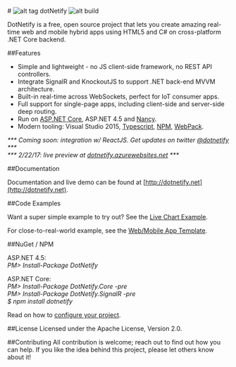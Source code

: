 #&nbsp;![alt tag](http://dotnetify.net/content/images/greendot.png) dotNetify 
![alt build](https://ci.appveyor.com/api/projects/status/github/dsuryd/dotnetify?svg=true)

DotNetify is a free, open source project that lets you create amazing real-time web and mobile hybrid apps using HTML5 and C# on cross-platform .NET Core backend. 

##Features

* Simple and lightweight - no JS client-side framework, no REST API controllers.
* Integrate SignalR and KnockoutJS to support .NET back-end MVVM architecture.
* Built-in real-time across WebSockets, perfect for IoT consumer apps.
* Full support for single-page apps, including client-side and server-side deep routing.
* Run on [ASP.NET Core](http://asp.net/core), ASP.NET 4.5 and [Nancy](https://github.com/dsuryd/dotNetify-Nancy-demo).
* Modern tooling: Visual Studio 2015,  [Typescript](https://www.typescriptlang.org/), [NPM](https://www.npmjs.com/), [WebPack](https://webpack.github.io/).

_*** Coming soon: integration w/ ReactJS. Get updates on twitter [@dotnetify](https://twitter.com/dotnetify) ***_  
_*** 2/22/17: live preview at [dotnetify.azurewebsites.net](dotnetify.azurewebsites.net) ***_

##Documentation

Documentation and live demo can be found at [http://dotnetify.net](http://dotnetify.net).

##Code Examples

Want a super simple example to try out?  See the [Live Chart Example](https://github.com/dsuryd/dotNetify-example-livechart).    

For close-to-real-world example, see the [Web/Mobile App Template](https://github.com/dsuryd/dotNetify-app-template).

##NuGet / NPM

ASP.NET 4.5:  
*PM> Install-Package DotNetify*

ASP.NET Core:  
*PM> Install-Package DotNetify.Core -pre*  
*PM> Install-Package DotNetify.SignalR -pre*  
*$ npm install dotnetify*

Read on how to [configure your project](http://dotnetify.net/index/Installing).

##License
Licensed under the Apache License, Version 2.0.

##Contributing
All contribution is welcome; reach out to find out how you can help.  If you like the idea behind this project, please let others know about it! 
